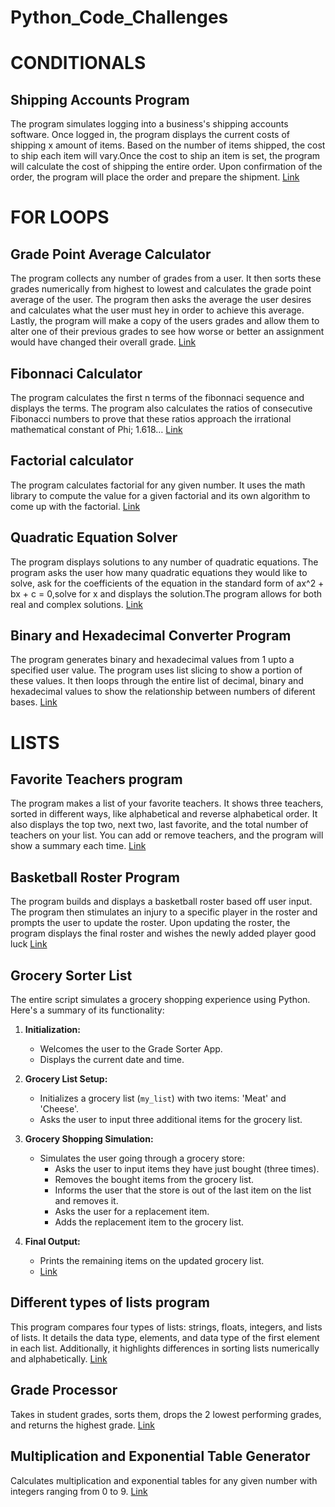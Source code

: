 # Python_Code_Challenges
# CONDITIONALS
## Shipping Accounts Program
The program simulates logging into a business's shipping accounts software. Once logged in, the program displays the current costs of shipping x amount of items. Based on the number of items shipped, the cost to ship each item will vary.Once the cost to ship an item is set, the program will calculate the cost of shipping the entire order. Upon confirmation of the order, the program will place the order and prepare the shipment.
[Link](https://github.com/trintambogo/Python_Code_Challenges/blob/main/Shipping%20Accounts%20Program.ipynb)

# FOR LOOPS
## Grade Point Average Calculator
The program collects any number of grades from a user. It then sorts these grades numerically from highest to lowest and calculates the grade point average of the user. The program then asks the average the user desires and calculates what the user must hey in order to achieve this average. Lastly, the program will make a copy of the users grades and allow them to alter one of their previous grades to see how worse or better an assignment would have changed their overall grade.
[Link](https://github.com/trintambogo/Python_Code_Challenges/blob/main/Grade%20Point%20Average%20Calculator.ipynb)

## Fibonnaci Calculator
The program calculates the first n terms of the fibonnaci sequence and displays the terms.
The program also calculates the ratios of consecutive Fibonacci numbers to prove that these ratios approach the irrational mathematical constant of Phi; 1.618…
[Link](https://github.com/trintambogo/Python_Code_Challenges/blob/main/Fibonacci%20Calculator.ipynb)
## Factorial calculator
The program calculates factorial for any given number. 
It uses the math library to compute the value for a given factorial and its own algorithm to come up with the factorial.
[Link](https://github.com/trintambogo/Python_Code_Challenges/blob/main/Factorial%20Calculator%20app.ipynb)

## Quadratic Equation Solver
The program displays solutions to any number of quadratic equations.
The program asks the user how many quadratic equations they would like to solve, ask for the coefficients of the equation in the standard form of ax^2 + bx + c = 0,solve for x and displays the solution.The program allows for both real and complex solutions.
[Link](https://github.com/trintambogo/Python_Code_Challenges/blob/main/Quadratic%20Equation%20Solver.ipynb)

## Binary and Hexadecimal Converter Program
The program generates binary and hexadecimal values from 1 upto a specified user value.
The program uses list slicing to show a portion of these values. It then loops through the entire list of decimal, binary and hexadecimal values to show the relationship between numbers of diferent bases.
[Link](https://github.com/trintambogo/Python_Code_Challenges/blob/main/_Binary%20and%20Hexadecimal%20Converter.ipynb)

# LISTS
## Favorite Teachers program
The program makes a list of your favorite teachers. It shows three teachers, sorted in different ways, like alphabetical and reverse alphabetical order. It also displays the top two, next two, last favorite, and the total number of teachers on your list. You can add or remove teachers, and the program will show a summary each time.
[Link](https://github.com/trintambogo/Python_Code_Challenges/blob/main/FavoriteTeachersProgram.ipynb) 

## Basketball Roster Program
The program builds and displays a basketball roster based off user input. The program then stimulates an injury to a specific player in the roster and prompts the user to update the roster. Upon updating the roster, the program displays the final roster and wishes the newly added player good luck
[Link](https://github.com/trintambogo/Python_Code_Challenges/blob/main/Basketball%20Roster%20Program.ipynb) 
## Grocery Sorter List 
The entire script simulates a grocery shopping experience using Python. Here's a summary of its functionality:

1. **Initialization:**
   - Welcomes the user to the Grade Sorter App.
   - Displays the current date and time.

2. **Grocery List Setup:**
   - Initializes a grocery list (`my_list`) with two items: 'Meat' and 'Cheese'.
   - Asks the user to input three additional items for the grocery list.

3. **Grocery Shopping Simulation:**
   - Simulates the user going through a grocery store:
     - Asks the user to input items they have just bought (three times).
     - Removes the bought items from the grocery list.
     - Informs the user that the store is out of the last item on the list and removes it.
     - Asks the user for a replacement item.
     - Adds the replacement item to the grocery list.

4. **Final Output:**
   - Prints the remaining items on the updated grocery list.
   - [Link](https://github.com/trintambogo/Python_Code_Challenges/blob/main/GroceryListApp.ipynb)
     
## Different types of lists program
This program compares four types of lists: strings, floats, integers, and lists of lists. It details the data type, elements, and data type of the first element in each list. Additionally, it highlights differences in sorting lists numerically and alphabetically. 
[Link](https://github.com/trintambogo/Python_Code_Challenges/blob/main/Different%20types%20of%20lists%20program.ipynb) 

## Grade Processor
Takes in student grades, sorts them, drops the 2 lowest performing grades, and returns the highest grade.
[Link](https://github.com/trintambogo/Python_Code_Challenges/blob/main/GradeSorter.ipynb) 

## Multiplication and Exponential Table Generator
Calculates multiplication and exponential tables for any given number with integers ranging from 0 to 9.
[Link](https://github.com/trintambogo/Python_Code_Challenges/blob/main/multiplication%20and%20exponent%20table.ipynb)

